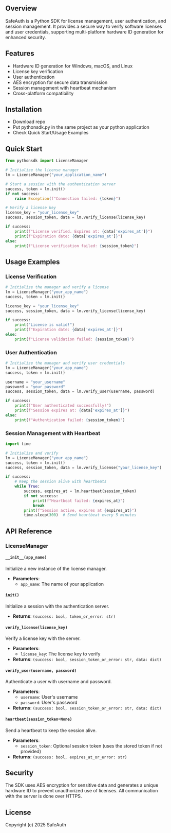 ## Overview

SafeAuth is a Python SDK for license management, user authentication, and session management. It provides a secure way to verify software licenses and user credentials, supporting multi-platform hardware ID generation for enhanced security.

## Features

- Hardware ID generation for Windows, macOS, and Linux
- License key verification
- User authentication
- AES encryption for secure data transmission
- Session management with heartbeat mechanism
- Cross-platform compatibility

## Installation

- Download repo
- Put pythonsdk.py in the same project as your python application
- Check Quick Start/Usage Examples

## Quick Start

```python
from pythonsdk import LicenseManager

# Initialize the license manager
lm = LicenseManager("your_application_name")

# Start a session with the authentication server
success, token = lm.init()
if not success:
    raise Exception(f"Connection failed: {token}")

# Verify a license key
license_key = "your_license_key"
success, session_token, data = lm.verify_license(license_key)

if success:
    print(f"License verified. Expires at: {data['expires_at']}")
    print(f"Expiration date: {data['expires_at']}")
else:
    print(f"License verification failed: {session_token}")
```

## Usage Examples

### License Verification

```python
# Initialize the manager and verify a license
lm = LicenseManager("your_app_name")
success, token = lm.init()

license_key = "your_license_key"
success, session_token, data = lm.verify_license(license_key)

if success:
    print("License is valid!")
    print(f"Expiration date: {data['expires_at']}")
else:
    print(f"License validation failed: {session_token}")
```

### User Authentication

```python
# Initialize the manager and verify user credentials
lm = LicenseManager("your_app_name")
success, token = lm.init()

username = "your_username"
password = "your_password"
success, session_token, data = lm.verify_user(username, password)

if success:
    print(f"User authenticated successfully!")
    print(f"Session expires at: {data['expires_at']}")
else:
    print(f"Authentication failed: {session_token}")
```

### Session Management with Heartbeat

```python
import time

# Initialize and verify
lm = LicenseManager("your_app_name")
success, token = lm.init()
success, session_token, data = lm.verify_license("your_license_key")

if success:
    # Keep the session alive with heartbeats
    while True:
        success, expires_at = lm.heartbeat(session_token)
        if not success:
            print(f"Heartbeat failed: {expires_at}")
            break
        print(f"Session active, expires at {expires_at}")
        time.sleep(300)  # Send heartbeat every 5 minutes
```

## API Reference

### LicenseManager

#### `__init__(app_name)`

Initialize a new instance of the license manager.

- **Parameters**:
  - `app_name`: The name of your application

#### `init()`

Initialize a session with the authentication server.

- **Returns**: `(success: bool, token_or_error: str)`

#### `verify_license(license_key)`

Verify a license key with the server.

- **Parameters**:
  - `license_key`: The license key to verify
- **Returns**: `(success: bool, session_token_or_error: str, data: dict)`

#### `verify_user(username, password)`

Authenticate a user with username and password.

- **Parameters**:
  - `username`: User's username
  - `password`: User's password
- **Returns**: `(success: bool, session_token_or_error: str, data: dict)`

#### `heartbeat(session_token=None)`

Send a heartbeat to keep the session alive.

- **Parameters**:
  - `session_token`: Optional session token (uses the stored token if not provided)
- **Returns**: `(success: bool, expires_at_or_error: str)`

## Security

The SDK uses AES encryption for sensitive data and generates a unique hardware ID to prevent unauthorized use of licenses. All communication with the server is done over HTTPS.

## License

Copyright (c) 2025 SafeAuth